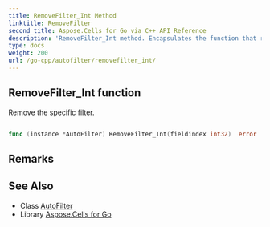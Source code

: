 ```yaml
---
title: RemoveFilter_Int Method 
linktitle: RemoveFilter
second_title: Aspose.Cells for Go via C++ API Reference
description: 'RemoveFilter_Int method. Encapsulates the function that represents removefilter in Go.'
type: docs
weight: 200
url: /go-cpp/autofilter/removefilter_int/
---
```


## RemoveFilter_Int function

Remove the specific filter.

```go

func (instance *AutoFilter) RemoveFilter_Int(fieldindex int32)  error

```

## Remarks


## See Also

* Class [AutoFilter](../)
* Library [Aspose.Cells for Go](../../)
